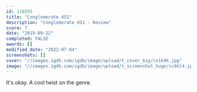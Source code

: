 ```yaml
---
id: 116593
title: "Conglomerate 451"
description: "Conglomerate 451 - Review"
score: 7
date: "2019-09-22"
completed: FALSE
awards: []
modified_date: "2022-07-04"
screenshots: []
cover: "//images.igdb.com/igdb/image/upload/t_cover_big/co1k9k.jpg"
image: "//images.igdb.com/igdb/image/upload/t_screenshot_huge/sc6kl4.jpg"
---
```

It's okay. A cool twist on the genre.